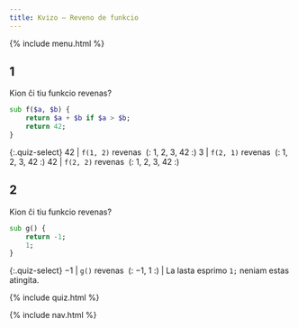 ```yaml
---
title: Kvizo — Reveno de funkcio
---
```


{% include menu.html %}

## 1

Kion ĉi tiu funkcio revenas?

```raku
sub f($a, $b) {
    return $a + $b if $a > $b;
    return 42;
}
```

{:.quiz-select}
42 | `f(1, 2)` revenas&nbsp; (: 1, 2, 3, 42 :)
3 | `f(2, 1)` revenas&nbsp; (: 1, 2, 3, 42 :)
42 | `f(2, 2)` revenas&nbsp; (: 1, 2, 3, 42 :)

## 2

Kion ĉi tiu funkcio revenas?

```raku
sub g() {
    return -1;
    1;
}
```

{:.quiz-select}
−1 | `g()` revenas&nbsp; (: −1, 1 :) | La lasta esprimo `1;` neniam estas atingita.


{% include quiz.html %}

{% include nav.html %}